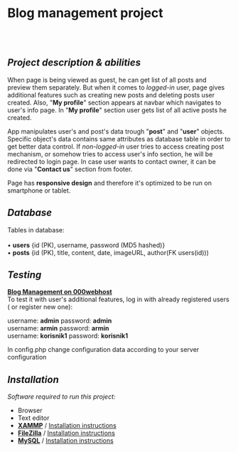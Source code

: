 # Blog management project

  <br />
  <br />
  
## *Project description & abilities*
 
When page is being viewed as guest, he can get list of all posts and preview them separately. But when it comes to *logged-in* user, 
page gives additional features such as creating new posts and deleting posts user created. 
Also, "**My profile**" section appears at navbar which navigates to user's info page. In "**My profile**" section user gets list of all active posts he created.


App manipulates user's and post's data trough "**post**" and "**user**" objects. Specific object's data contains same attributes as database table in order to get better data control.
If *non-logged-in* user tries to access creating post mechanism, or somehow tries to access user's info section, he will be redirected to login page.
In case user wants to contact owner, it can be done via "**Contact us**" section from footer.

Page has **responsive design** and therefore it's optimized to be run on smartphone or tablet.

## *Database* 

Tables in database:<br /> <br />
• **users** {id (PK), username, password (MD5 hashed)} <br />
• **posts** {id (PK), title, content, date, imageURL, author(FK users(id)))

## *Testing*

 **[Blog Management on 000webhost](https://blog-management-bm.000webhostapp.com/)**  <br />
To test it with user's additional features, log in with already registered users ( or register new one):

username: **admin** password: **admin** <br />
username: **armin** password: **armin** <br />
username: **korisnik1** password: **korisnik1** <br />

In config.php change configuration data according to your server configuration


## *Installation*

*Software required to run this project:*
-  Browser
-  Text editor
-	 **[XAMMP](https://www.apachefriends.org/download.html)**  / [Installation instructions](https://www.ionos.com/digitalguide/server/tools/xampp-tutorial-create-your-own-local-test-server/)
-	 **[FileZilla](https://filezilla-project.org/)**  / [Installation instructions](https://wiki.filezilla-project.org/Client_Installation) 
-	 **[MySQL](https://dev.mysql.com/downloads/)** / [Installation instructions](https://www.sitepoint.com/how-to-install-mysql/#:~:text=Step%201%3A%20download%20MySQL,a%20tool%20such%20as%20fsum.)  
